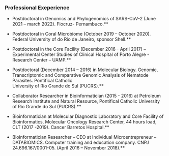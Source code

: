 ### Professional Exeperience

 - Postdoctoral in Genomics and Phylogenomics of SARS-CoV-2 (June 2021 – march 2022). Fiocruz- Pernambuco.**

 - Postdoctoral in Coral Microbiome (October 2019 – October 2020). Federal University of do Rio de Janeiro, sponsor Shell.**

 - Postdoctoral in the Core Facility (December 2016 - April 2017) – Experimental Center Studies of Clinical Hospital of Porto Alegre  - Research Center – UAMP.**

 - Postdoctoral (December 2014 – 2016) in Molecular Biology. Genomic, Transcriptomic and Comparative Genomic Analysis of Nematode Parasites. Pontifical Catholic     
   University of Rio Grande do Sul (PUCRS).**

 - Collaborator Researcher in Bioinformatician (2015 - 2016) at Petroleum Research Institute and Natural Resource, Pontifical Catholic University of Rio Grande do 
     Sul (PUCRS).**

 - Bioinformatician at Molecular Diagnostic Laboratory and Core Facility of Bioinformatics, Molecular Oncology Research Center, 44 hours load, CLT (2017 -2019). 
     Cancer Barretos Hospital.**

 - Bioinformatician Researcher – CEO at Individual Microentrepreneur – DATABIOMICS. Computer training and education company. CNPJ 24.696.167/0001-05. (April 2016 
     – November 2018).**
